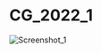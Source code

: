 # CG_2022_1

![Screenshot_1](https://user-images.githubusercontent.com/79609739/169150103-8f357120-779a-416c-b1c9-3de937208242.png)
